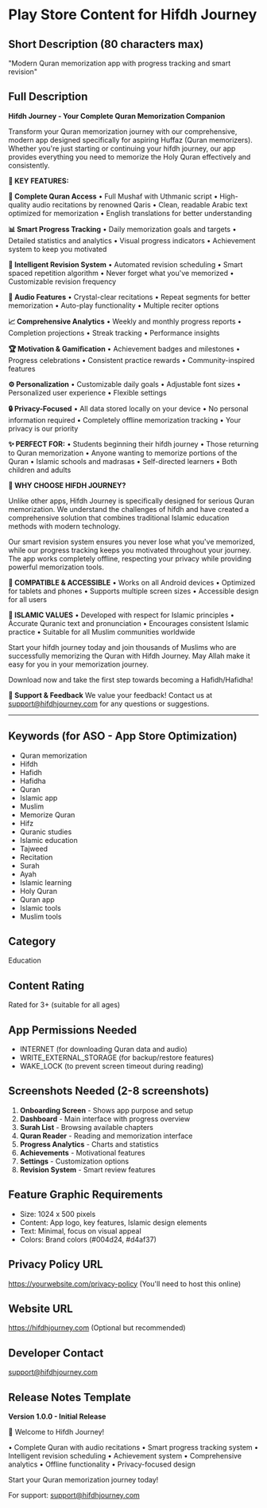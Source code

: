 # Play Store Content for Hifdh Journey

## Short Description (80 characters max)
"Modern Quran memorization app with progress tracking and smart revision"

## Full Description

**Hifdh Journey - Your Complete Quran Memorization Companion**

Transform your Quran memorization journey with our comprehensive, modern app designed specifically for aspiring Huffaz (Quran memorizers). Whether you're just starting or continuing your hifdh journey, our app provides everything you need to memorize the Holy Quran effectively and consistently.

**🎯 KEY FEATURES:**

**📖 Complete Quran Access**
• Full Mushaf with Uthmanic script
• High-quality audio recitations by renowned Qaris
• Clean, readable Arabic text optimized for memorization
• English translations for better understanding

**📊 Smart Progress Tracking**
• Daily memorization goals and targets
• Detailed statistics and analytics
• Visual progress indicators
• Achievement system to keep you motivated

**🔄 Intelligent Revision System**
• Automated revision scheduling
• Smart spaced repetition algorithm
• Never forget what you've memorized
• Customizable revision frequency

**🎵 Audio Features**
• Crystal-clear recitations
• Repeat segments for better memorization
• Auto-play functionality
• Multiple reciter options

**📈 Comprehensive Analytics**
• Weekly and monthly progress reports
• Completion projections
• Streak tracking
• Performance insights

**🏆 Motivation & Gamification**
• Achievement badges and milestones
• Progress celebrations
• Consistent practice rewards
• Community-inspired features

**⚙️ Personalization**
• Customizable daily goals
• Adjustable font sizes
• Personalized user experience
• Flexible settings

**🔒 Privacy-Focused**
• All data stored locally on your device
• No personal information required
• Completely offline memorization tracking
• Your privacy is our priority

**✨ PERFECT FOR:**
• Students beginning their hifdh journey
• Those returning to Quran memorization
• Anyone wanting to memorize portions of the Quran
• Islamic schools and madrasas
• Self-directed learners
• Both children and adults

**🌟 WHY CHOOSE HIFDH JOURNEY?**

Unlike other apps, Hifdh Journey is specifically designed for serious Quran memorization. We understand the challenges of hifdh and have created a comprehensive solution that combines traditional Islamic education methods with modern technology.

Our smart revision system ensures you never lose what you've memorized, while our progress tracking keeps you motivated throughout your journey. The app works completely offline, respecting your privacy while providing powerful memorization tools.

**📱 COMPATIBLE & ACCESSIBLE**
• Works on all Android devices
• Optimized for tablets and phones
• Supports multiple screen sizes
• Accessible design for all users

**🤲 ISLAMIC VALUES**
• Developed with respect for Islamic principles
• Accurate Quranic text and pronunciation
• Encourages consistent Islamic practice
• Suitable for all Muslim communities worldwide

Start your hifdh journey today and join thousands of Muslims who are successfully memorizing the Quran with Hifdh Journey. May Allah make it easy for you in your memorization journey.

Download now and take the first step towards becoming a Hafidh/Hafidha!

**📧 Support & Feedback**
We value your feedback! Contact us at support@hifdhjourney.com for any questions or suggestions.

---

## Keywords (for ASO - App Store Optimization)
- Quran memorization
- Hifdh
- Hafidh
- Hafidha
- Quran
- Islamic app
- Muslim
- Memorize Quran
- Hifz
- Quranic studies
- Islamic education
- Tajweed
- Recitation
- Surah
- Ayah
- Islamic learning
- Holy Quran
- Quran app
- Islamic tools
- Muslim tools

## Category
Education

## Content Rating
Rated for 3+ (suitable for all ages)

## App Permissions Needed
- INTERNET (for downloading Quran data and audio)
- WRITE_EXTERNAL_STORAGE (for backup/restore features)
- WAKE_LOCK (to prevent screen timeout during reading)

## Screenshots Needed (2-8 screenshots)
1. **Onboarding Screen** - Shows app purpose and setup
2. **Dashboard** - Main interface with progress overview
3. **Surah List** - Browsing available chapters
4. **Quran Reader** - Reading and memorization interface
5. **Progress Analytics** - Charts and statistics
6. **Achievements** - Motivational features
7. **Settings** - Customization options
8. **Revision System** - Smart review features

## Feature Graphic Requirements
- Size: 1024 x 500 pixels
- Content: App logo, key features, Islamic design elements
- Text: Minimal, focus on visual appeal
- Colors: Brand colors (#004d24, #d4af37)

## Privacy Policy URL
https://yourwebsite.com/privacy-policy
(You'll need to host this online)

## Website URL
https://hifdhjourney.com
(Optional but recommended)

## Developer Contact
support@hifdhjourney.com

## Release Notes Template
**Version 1.0.0 - Initial Release**

🎉 Welcome to Hifdh Journey!

• Complete Quran with audio recitations
• Smart progress tracking system
• Intelligent revision scheduling
• Achievement system
• Comprehensive analytics
• Offline functionality
• Privacy-focused design

Start your Quran memorization journey today!

For support: support@hifdhjourney.com
